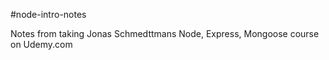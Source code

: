 #node-intro-notes

Notes from taking Jonas Schmedttmans Node, Express, Mongoose course on Udemy.com
